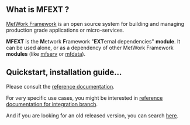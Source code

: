 ## What is MFEXT ?

[MetWork Framework](http://www.metwork-framework.org) is an open source system for building and managing production grade applications or micro-services.

**MFEXT** is the **M**etwork **F**ramework "**EXT**ernal dependencies" **module**. It can be used alone, or as a dependency of other MetWork Framework **modules** (like [mfserv](https://github.com/metwork-framework/mfserv) or [mfdata](https://github.com/metwork-framework.org/mfdata)).

## Quickstart, installation guide...

Please consult the [reference documentation](http://metwork-framework.org/pub/metwork/continuous_integration/docs/master/mfext/).

For very specific use cases, you might be interested in
[reference documentation for integration branch](http://metwork-framework.org/pub/metwork/continuous_integration/docs/integration/mfext/).

And if you are looking for an old released version, you can search [here](http://metwork-framework.org/pub/metwork/releases/docs/).

